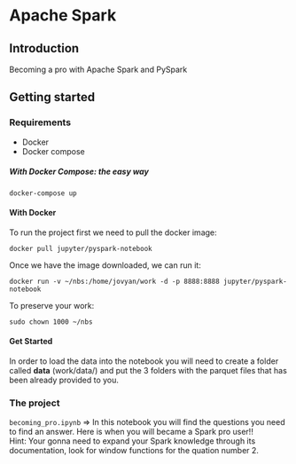 # Apache Spark

## Introduction
Becoming a pro with Apache Spark and PySpark


## Getting started

### Requirements
- Docker
- Docker compose

##### With Docker Compose: the easy way

`````
docker-compose up
`````

#### With Docker

To run the project first we need to pull the docker image:
````
docker pull jupyter/pyspark-notebook
````

Once we have the image downloaded, we can run it:
````
docker run -v ~/nbs:/home/jovyan/work -d -p 8888:8888 jupyter/pyspark-notebook
````

To preserve your work:
`````
sudo chown 1000 ~/nbs
`````
#### Get Started
In order to load the data into the notebook you will need to create a folder called **data** (work/data/) and put the 3 folders with the parquet files that has been already provided to you.

### The project

`becoming_pro.ipynb` => In this notebook you will find the questions you need to find an answer. Here is when you will became a Spark pro user!!<br>
Hint: Your gonna need to expand your Spark knowledge through its documentation, look for window functions for the quation number 2.
